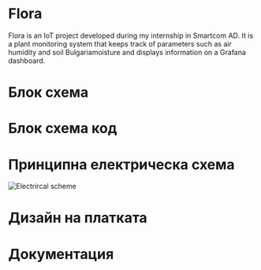 # Flora

Flora is an IoT project developed during my internship in Smartcom  AD. It is a plant monitoring system that keeps track of parameters such as air humidity and soil Bulgariamoisture and displays information on a Grafana dashboard.

# Блок схема

# Блок схема код

# Принципна електрическа схема
![Electrircal scheme
](https://github.com/i-kratko/Flora/blob/main/Media/Flora_Schematic.png)

# Дизайн на платката

# Документация

